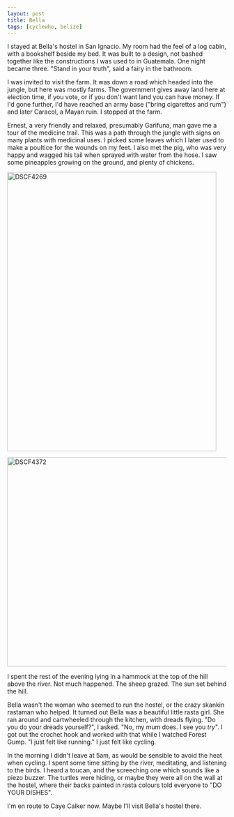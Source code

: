 ```yaml
---
layout: post
title: Bella
tags: [cyclewho, belize]
---
```


I stayed at Bella's hostel in San Ignacio. My room had the feel of a log
cabin, with a bookshelf beside my bed. It was built to a design, not bashed
together like the constructions I was used to in Guatemala. One night became
three. "Stand in your truth", said a fairy in the bathroom. 

I was invited to visit the farm. It was down a road which headed into the
jungle, but here was mostly farms. The government gives away land here at
election time, if you vote, or if you don't want land you can have money. If
I'd gone further, I'd have reached an army base ("bring cigarettes and rum")
and later Caracol, a Mayan ruin. I stopped at the farm.

Ernest, a very friendly and relaxed, presumably Garifuna, man gave me a tour
of the medicine trail. This was a path through the jungle with signs on many
plants with medicinal uses. I picked some leaves which I later used to make a
poultice for the wounds on my feet. I also met the pig, who was very happy and
wagged his tail when sprayed with water from the hose. I saw some pineapples
growing on the ground, and plenty of chickens.

<a href="http://www.flickr.com/photos/mm0hai/8729834116/" title="DSCF4269 by
mm0hai, on Flickr"><img
src="http://farm8.staticflickr.com/7425/8729834116_0b8c5e1b18_z.jpg"
width="480" height="640" alt="DSCF4269"></a>

<a href="http://www.flickr.com/photos/mm0hai/8730258925/" title="DSCF4372 by
mm0hai, on Flickr"><img
src="http://farm8.staticflickr.com/7459/8730258925_121581df05_z.jpg"
width="640" height="480" alt="DSCF4372"></a>

I spent the rest of the evening lying in a hammock at the top of the hill
above the river. Not much happened. The sheep grazed. The sun set behind the
hill.

Bella wasn't the woman who seemed to run the hostel, or the crazy skankin
rastaman who helped. It turned out Bella was a beautiful little rasta
girl. She ran around and cartwheeled through the kitchen, with dreads
flying. "Do you do your dreads yourself?", I asked. "No, my mum does. I see
you <em>try</em>". I got out the crochet hook and worked with that while I
watched Forest Gump. "I just felt like running." I just felt like cycling.

In the morning I didn't leave at 5am, as would be sensible to avoid the heat
when cycling. I spent some time sitting by the river, meditating, and
listening to the birds. I heard a toucan, and the screeching one which sounds
like a piezo buzzer. The turtles were hiding, or maybe they were all on the
wall at the hostel, where their backs painted in rasta colours told everyone
to "DO YOUR DISHES".

I'm en route to Caye Calker now. Maybe I'll visit Bella's hostel there.